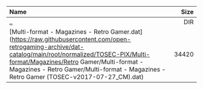 |Name|Size|
|:---|---:|
|[..](../index.html)|DIR|
|[Multi-format - Magazines - Retro Gamer.dat](https://raw.githubusercontent.com/open-retrogaming-archive/dat-catalog/main/root/normalized/TOSEC-PIX/Multi-format/Magazines/Retro Gamer/Multi-format - Magazines - Retro Gamer/Multi-format - Magazines - Retro Gamer (TOSEC-v2017-07-27_CM).dat)|34420|
